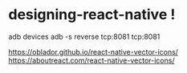  # designing-react-native !

adb devices
adb -s <device name> reverse tcp:8081 tcp:8081

https://oblador.github.io/react-native-vector-icons/
https://aboutreact.com/react-native-vector-icons/